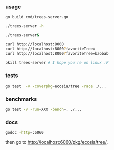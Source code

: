 ### usage
```bash
go build cmd/trees-server.go

./trees-server -h

./trees-server&

curl http://localhost:8000
curl http://localhost:8000?favoriteTree=
curl http://localhost:8000?favoriteTree=baobab

pkill trees-server # I hope you're on linux :P
```

### tests
```bash
go test  -v -coverpkg=ecosia/tree -race ./...
```

### benchmarks
```bash
go test -v -run=XXX -bench=. ./...
```

### docs
```bash
godoc -http=:6060
```
then go to [http://localhost:6060/pkg/ecosia/tree/](http://localhost:6060/pkg/ecosia/tree/).

